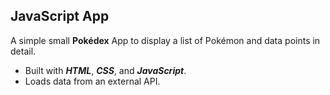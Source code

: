 ## JavaScript App ##

A simple small **Pokédex** App to display a list of Pokémon and data points in detail.

- Built with ***HTML***, ***CSS***, and ***JavaScript***.
- Loads data from an external API.

